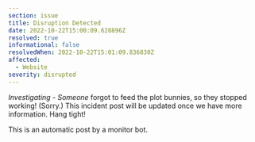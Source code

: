 ```yaml
---
section: issue
title: Disruption Detected
date: 2022-10-22T15:00:09.628896Z
resolved: true
informational: false
resolvedWhen: 2022-10-22T15:01:09.836830Z
affected:
  - Website
severity: disrupted
---
```

*Investigating* - _Someone_ forgot to feed the plot bunnies, so they stopped working! (Sorry.) This incident post will be updated once we have more information. Hang tight!

This is an automatic post by a monitor bot.
        